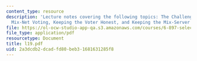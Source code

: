 ```yaml
---
content_type: resource
description: 'Lecture notes covering the following topics: The Challenges of Verifiable
  Mix-Net Voting, Keeping the Voter Honest, and Keeping the Mix-Server Honest.'
file: https://ol-ocw-studio-app-qa.s3.amazonaws.com/courses/6-897-selected-topics-in-cryptography-spring-2004/2a3dcdb2dcadfd80beb31681631285f8_l19.pdf
file_type: application/pdf
resourcetype: Document
title: l19.pdf
uid: 2a3dcdb2-dcad-fd80-beb3-1681631285f8
---
```

